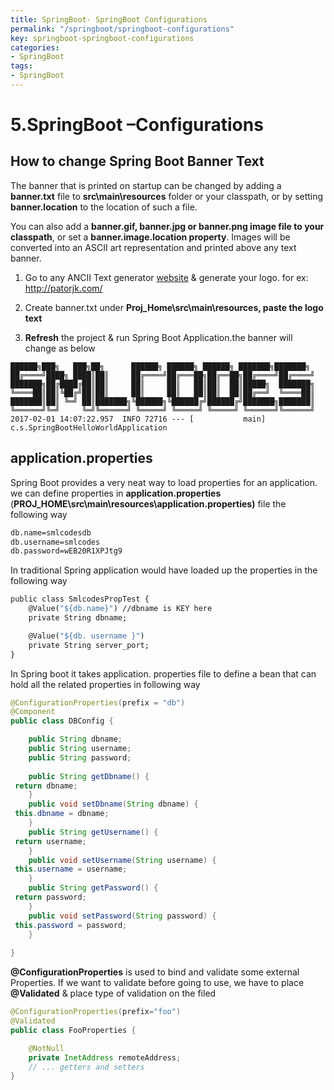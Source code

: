 ```yaml
---
title: SpringBoot- SpringBoot Configurations
permalink: "/springboot/springboot-configurations"
key: springboot-springboot-configurations
categories:
- SpringBoot
tags:
- SpringBoot
---
```


5.SpringBoot –Configurations 
=============================

How to change Spring Boot Banner Text
-------------------------------------

The banner that is printed on startup can be changed by adding a **banner.txt**
file to **src\\main\\resources** folder or your classpath, or by setting
**banner.location** to the location of such a file.

You can also add a **banner.gif, banner.jpg or banner.png image file to your
classpath**, or set a **banner.image.location property**. Images will be
converted into an ASCII art representation and printed above any text banner.


1.  Go to any ANCII Text generator [website](http://patorjk.com/) & generate
    your logo. for ex: <http://patorjk.com/>

2.  Create banner.txt under **Proj_Home\\src\\main\\resources, paste the logo
    text**

3.  **Refresh** the project & run Spring Boot Application.the banner will change
    as below

```dos
██████╗███╗   ███╗██╗      ██████╗ ██████╗ ██████╗ ███████╗███████╗
██╔════╝████╗ ████║██║     ██╔════╝██╔═══██╗██╔══██╗██╔════╝██╔════╝
███████╗██╔████╔██║██║     ██║     ██║   ██║██║  ██║█████╗  ███████╗
╚════██║██║╚██╔╝██║██║     ██║     ██║   ██║██║  ██║██╔══╝  ╚════██║
███████║██║ ╚═╝ ██║███████╗╚██████╗╚██████╔╝██████╔╝███████╗███████║
╚══════╝╚═╝     ╚═╝╚══════╝ ╚═════╝ ╚═════╝ ╚═════╝ ╚══════╝╚══════╝
2017-02-01 14:07:22.957  INFO 72716 --- [           main] c.s.SpringBootHelloWorldApplication
```


application.properties
----------------------

Spring Boot provides a very neat way to load properties for an application. we
can define properties in **application.properties**
(**PROJ_HOME\\src\\main\\resources\\application.properties)** file the following
way
```dockerfile
db.name=smlcodesdb
db.username=smlcodes
db.password=wEB20R1XPJtg9
```


In traditional Spring application would have loaded up the properties in the
following way
```dockerfile
public class SmlcodesPropTest {
    @Value("${db.name}") //dbname is KEY here
    private String dbname;

    @Value("${db. username }")
    private String server_port;
}
```

In Spring boot it takes application. properties file to define a bean that can
hold all the related properties in following way
```java
@ConfigurationProperties(prefix = "db")
@Component
public class DBConfig {

	public String dbname;
	public String username;
	public String password;
	
	public String getDbname() {
 return dbname;
	}
	public void setDbname(String dbname) {
 this.dbname = dbname;
	}
	public String getUsername() {
 return username;
	}
	public void setUsername(String username) {
 this.username = username;
	}
	public String getPassword() {
 return password;
	}
	public void setPassword(String password) {
 this.password = password;
	}
	
}
```


**@ConfigurationProperties** is used to bind and validate some external
Properties. If we want to validate before going to use, we have to place
**@Validated** & place type of validation on the filed
```java
@ConfigurationProperties(prefix="foo")
@Validated
public class FooProperties {

    @NotNull
    private InetAddress remoteAddress;
    // ... getters and setters
}
```

